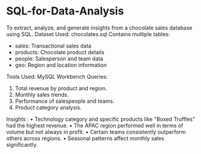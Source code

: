 # SQL-for-Data-Analysis
To extract, analyze, and generate insights from a chocolate sales database using SQL. 
Dataset Used: chocolates.sql
Contains multiple tables:
-	sales: Transactional sales data
-	products: Chocolate product details
-	people: Salesperson and team data
-	geo: Region and location information

Tools Used:  MySQL Workbench 
 Queries:
1.	Total revenue by product and region.
2.	Monthly sales trends.
3.	Performance of salespeople and teams.
4.	Product category analysis.

 Insights :
•	Technology category and specific products like "Boxed Truffles" had the highest revenue.
•	The APAC region performed well in terms of volume but not always in profit.
•	Certain teams consistently outperform others across regions.
•	Seasonal patterns affect monthly sales significantly.

